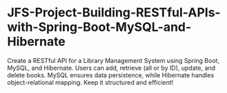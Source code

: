 # JFS-Project-Building-RESTful-APIs-with-Spring-Boot-MySQL-and-Hibernate
Create a RESTful API for a Library Management System using Spring Boot, MySQL, and Hibernate. Users can add, retrieve (all or by ID), update, and delete books. MySQL ensures data persistence, while Hibernate handles object-relational mapping. Keep it structured and efficient!
